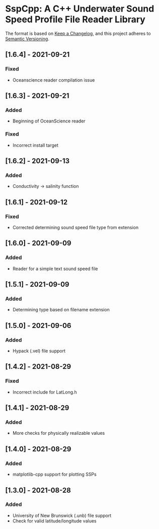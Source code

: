 # SspCpp: A C++ Underwater Sound Speed Profile File Reader Library

The format is based on [Keep a Changelog](https://keepachangelog.com/en/1.0.0/),
and this project adheres to [Semantic Versioning](https://semver.org/spec/v2.0.0.html).



## [1.6.4] - 2021-09-21

### Fixed

- Oceanscience reader compilation issue


## [1.6.3] - 2021-09-21

### Added

- Beginning of OceanScience reader

### Fixed

- Incorrect install target


## [1.6.2] - 2021-09-13

### Added

- Conductivity -> salinity function


## [1.6.1] - 2021-09-12

### Fixed

- Corrected determining sound speed file type from extension


## [1.6.0] - 2021-09-09

### Added

- Reader for a simple text sound speed file


## [1.5.1] - 2021-09-09

### Added

- Determining type based on filename extension


## [1.5.0] - 2021-09-06

### Added

- Hypack (.vel) file support


## [1.4.2] - 2021-08-29

### Fixed

- Incorrect include for LatLong.h


## [1.4.1] - 2021-08-29

### Added

- More checks for physically realizable values


## [1.4.0] - 2021-08-29

### Added

- matplotlib-cpp support for plotting SSPs


## [1.3.0] - 2021-08-28

### Added

- University of New Brunswick (.unb) file support
- Check for valid latitude/longitude values
